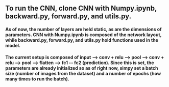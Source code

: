 ## To run the CNN, clone CNN with Numpy.ipynb, backward.py, forward.py, and utils.py.

#### As of now, the number of layers are held static, as are the dimensions of parameters. CNN with Numpy.ipynb is composed of the network layout, while backward.py, forward.py, and utils.py hold functions used in the model.

#### The current setup is composed of input --> conv + relu --> pool --> conv + relu --> pool --> flatten --> fc1 -- fc2 (prediction). Since this is set, the parameters are already initialized so as of right now, simpy set a batch size (number of images from the dataset) and a number of epochs (how many times to run the batch). 
